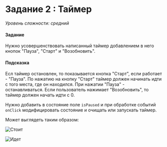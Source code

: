 # Задание 2 : Таймер

_Уровень сложности: средний_

#### Задание

Нужно усовершенствовать написанный таймер добавлением в него кнопок "Пауза", "Старт" и "Возобновить".

#### Подсказка

Есл таймер остановлен, то показывается кнопка "Старт", если работает - "Пауза". По нажатию на кнопку "Старт" таймер должен начинать идти с того места, где он находился. При нажатии "Пауза" - останавливаться. Если пользователь нажимает "Возобновить", то таймер должен начать идти с 0.

Нужно добавить в состояние поле ```isPaused``` и при обработке событий ```onClick``` модифицировать состояние и очищать или запускать таймер.

Может выглядеть таким образом:

![Стоит](/02-deep-in-components/images/008.png)

![Идет](/02-deep-in-components/images/009.png)